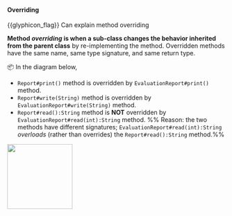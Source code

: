 <div id="title">

#### Overriding

</div>

<span id="prereqs"><dynamic-panel src="../what/unit-inElsewhere-asFlat.md" boilerplate header="%%{{glyphicon_education}} OOP → Inheritance → What%%" /></span>

<span id="outcomes">{{glyphicon_flag}} Can explain method overriding</span>

<div id="body">

**Method _overriding_ is when a sub-class changes the behavior inherited from the parent class** by re-implementing the method. Overridden methods have the same name, same type signature, and same return type.

<tip-box>

:package: In the diagram below, 
* `Report#print()` method is overridden by `EvaluationReport#print()` method.
* `Report#write(String)` method is overridden by `EvaluationReport#write(String)` method.
* `Report#read():String` method is **NOT** overridden by `EvaluationReport#read(int):String` method. %%&nbsp;Reason: the two methods have different signatures; `EvaluationReport#read(int):String` <trigger trigger="click" for="modal:overriding-overloading"> _overloads_ </trigger> (rather than overrides) the `Report#read():String` method.%%
 
<modal title="**Overloading**" id="modal:overriding-overloading">
  <include src="../overloading/unit-inElsewhere-asFlat.md" boilerplate/>
</modal>

<img src="{{baseUrl}}/oopDesign/inheritance/overriding/images/report.png" height="150" />
<p/>

</tip-box>

</div>

<div id="extras">
</div>